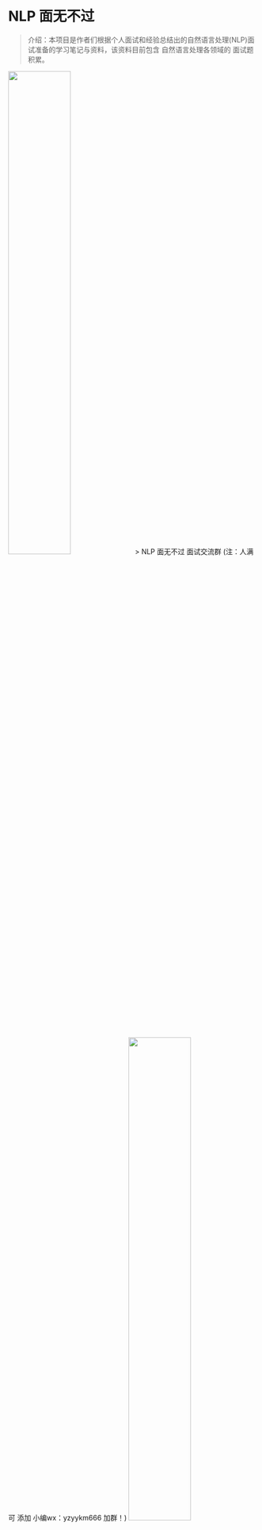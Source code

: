 # NLP 面无不过

> 介绍：本项目是作者们根据个人面试和经验总结出的自然语言处理(NLP)面试准备的学习笔记与资料，该资料目前包含 自然语言处理各领域的 面试题积累。
> 
<img src="img/微信截图_20230918094559.png" width="50%" >
>  NLP 面无不过 面试交流群 (注：人满 可 添加 小编wx：yzyykm666 加群！)

<img src="img/微信截图_20210301212242.png" width="50%" >

## 四、NLP 学习算法 常见面试篇

#### 4.1 信息抽取 常见面试篇

##### 4.1.1 命名实体识别 常见面试篇

- [隐马尔科夫算法 HMM 常见面试篇](https://articles.zsxq.com/id_1q8xawb5rjwk.html)
  - 一、基础信息 介绍篇
    - 1.1 什么是概率图模型？
    - 1.2 什么是 随机场？
  - 二、马尔可夫过程 介绍篇
    - 2.1 什么是 马尔可夫过程？
    - 2.2 马尔可夫过程 的核心思想 是什么？
  - 三、隐马尔科夫算法 篇
    - 3.1 隐马尔科夫算法 介绍篇
      - 3.1.1 隐马尔科夫算法 是什么？
      - 3.1.2 隐马尔科夫算法 中 两个序列 是什么？
      - 3.1.3 隐马尔科夫算法 中 三个矩阵 是什么？
      - 3.1.4 隐马尔科夫算法 中 两个假设 是什么？
      - 3.1.5 隐马尔科夫算法 中 工作流程 是什么？
    - 3.2 隐马尔科夫算法 模型计算过程篇
      - 3.2.1 隐马尔科夫算法 学习训练过程 是什么样的？
      - 3.2.2 隐马尔科夫算法 序列标注（解码）过程 是什么样的？
      - 3.2.3 隐马尔科夫算法 序列概率过程 是什么样的？
    - 3.3 隐马尔科夫算法 问题篇

> [点击查看答案](https://articles.zsxq.com/id_1q8xawb5rjwk.html)

- [最大熵马尔科夫模型 MEMM 常见面试篇](https://articles.zsxq.com/id_gcfcvw10h89u.html)
  - 四、最大熵马尔科夫模型（MEMM）篇
    - 4.1 最大熵马尔科夫模型（MEMM）动机篇
      - 4.1.1 HMM 存在 什么问题？
    - 4.2 最大熵马尔科夫模型（MEMM）介绍篇
      - 4.2.1 最大熵马尔科夫模型（MEMM） 是什么样？
      - 4.2.2 最大熵马尔科夫模型（MEMM） 如何解决 HMM 问题？
    - 4.3 最大熵马尔科夫模型（MEMM）问题篇

> [点击查看答案](https://articles.zsxq.com/id_gcfcvw10h89u.html)

- [条件随机场（CRF） 常见面试篇](https://articles.zsxq.com/id_3votd06mbvxv.html)
  - 五、条件随机场（CRF）篇
    - 5.1 CRF 动机篇
      - 5.1.1 HMM 和 MEMM 存在什么问题？
    - 5.2 CRF 介绍篇
      - 5.2.1 什么是 CRF?
      - 5.2.2 CRF 的 主要思想是什么？
      - 5.2.3  CRF 的定义是什么?
      - 5.2.4 CRF 的 流程是什么？
    - 5.3 CRF 优缺点篇
      - 5.3.1 CRF 的 优点在哪里？
      - 5.3.2 CRF 的 缺点在哪里？
    - 5.4 CRF 复现？
  - 六、对比篇
    - 6.1 CRF模型 和 HMM和MEMM模型 区别？

> [点击查看答案](https://articles.zsxq.com/id_3votd06mbvxv.html)

- [DNN-CRF 常见面试篇](https://articles.zsxq.com/id_8u0rtbsjt64l.html)
  - 一、基本信息
    - 1.1 命名实体识别 评价指标 是什么？
  - 二、传统的命名实体识别方法
    - 2.1 基于规则的命名实体识别方法是什么？
    - 2.2 基于无监督学习的命名实体识别方法是什么？
    - 2.3 基于特征的监督学习的命名实体识别方法是什么？
  - 三、基于深度学习的命名实体识别方法
    - 3.1 基于深度学习的命名实体识别方法 相比于 基于机器学习的命名实体识别方法的优点？
    - 3.2 基于深度学习的命名实体识别方法  的 结构是怎么样？
    - 3.3 分布式输入层 是什么，有哪些方法？
    - 3.4 文本编码器篇
      - 3.4.1 BiLSTM-CRF 篇
        - 3.4.1.1 什么是 BiLSTM-CRF？
        - 3.4.1.2 为什么要用 BiLSTM？
      - 3.4.2 IDCNN-CRF 篇
        - 3.4.2.1 什么是 Dilated CNN？
        - 3.4.2.2 为什么会有 Dilated CNN？
        - 3.4.2.3 Dilated CNN 的优点？
        - 3.4.2.4 IDCNN-CRF 介绍
    - 3.5 标签解码器篇
      - 3.5.1 标签解码器是什么？
      - 3.5.2 MLP+softmax层 介绍？
      - 3.5.3 条件随机场CRF层 介绍？
      - 3.5.4 循环神经网络RNN层 介绍？
      - 3.5.3 指针网路层 介绍？
  - 四、对比 篇
    - 4.1 CNN-CRF vs BiLSTM-CRF vs IDCNN-CRF?
    - 4.2 为什么 DNN 后面要加 CRF?
    - 4.3 CRF in TensorFlow V.S. CRF in discrete toolkit？

> [点击查看答案](https://articles.zsxq.com/id_8u0rtbsjt64l.html)

- [中文领域 NER 常见面试篇](https://articles.zsxq.com/id_sgbknf1i6zer.html)
  - 一、动机篇
    - 1.1 中文命名实体识别 与 英文命名实体识别的区别？
  - 二、词汇增强篇
    - 2.1 什么是 词汇增强？
    - 2.2 为什么说 「词汇增强」 方法对于中文 NER 任务有效呢？
    - 2.3 词汇增强 方法有哪些？
    - 2.4 Dynamic Architecture
      - 2.4.1 什么是 Dynamic Architecture？
      - 2.4.2 常用方法有哪些？
      - 2.4.3 什么是 Lattice LSTM ，存在什么问题？
      - 2.4.4 什么是 FLAT ，存在什么问题？
    - 2.5 Adaptive Embedding 范式
      - 2.5.1 什么是 Adaptive Embedding 范式？
      - 2.5.2 常用方法有哪些？
      - 2.5.3 什么是 WC-LSTM ，存在什么问题？
  - 三、词汇/实体类型信息增强篇
    - 3.1 什么是 词汇/实体类型信息增强？
    - 3.2 为什么说 「词汇/实体类型信息增强」 方法对于中文 NER 任务有效呢？
    - 3.3 词汇/实体类型信息增强 方法有哪些？
    - 3.4 什么是 LEX-BERT ？

> [点击查看答案](https://articles.zsxq.com/id_sgbknf1i6zer.html)

- [命名实体识别 trick 常见面试篇](https://articles.zsxq.com/id_ik69rzw4ql5j.html)
  - trick 1：领域词典匹配
  - trick 2：规则抽取
  - trick 3：词向量选取：词向量 or 字向量？
  - trick 4：特征提取器 如何选择？
  - trick 5：专有名称 怎么 处理？
  - trick 6：标注数据 不足怎么处理？
  - trick 7：嵌套命名实体识别怎么处理 
    - 7.1 什么是实体嵌套？
    - 7.2 与 传统命名实体识别任务的区别
    - 7.3 解决方法：
      - 7.3.1 方法一：序列标注
      - 7.3.2 方法二：指针标注
      - 7.3.3 方法三：多头标注
      - 7.3.4 方法四：片段排列
  - trick 8：为什么说 「词汇增强」 方法对于中文 NER 任务有效？
  - trick 9：NER实体span过长怎么办？
  - trick 10: NER 标注数据噪声问题？
  - trick 11： 给定两个命名实体识别任务，一个任务数据量足够，另外一个数据量很少，可以怎么做？
  - trick 12： NER 标注数据不均衡问题？

> [点击查看答案](https://articles.zsxq.com/id_ik69rzw4ql5j.html)

##### 4.1.2 关系抽取 常见面试篇

- [关系抽取 常见面试篇](https://articles.zsxq.com/id_0uqcsdxwhg8c.html)
  - 一、动机篇
    - 1.1 什么是关系抽取？
    - 1.2 关系抽取技术有哪些类型？
    - 1.3 常见的关系抽取流程是怎么做的？
  - 二、经典关系抽取篇
    - 2.1 模板匹配方法是指什么？有什么优缺点？
    - 2.2 远监督关系抽取是指什么？它有什么优缺点？
    - 2.3 什么是关系重叠？复杂关系问题？
    - 2.4 联合抽取是什么？难点在哪里？
    - 2.5 联合抽取总体上有哪些方法？各有哪些缺点？
    - 2.6 介绍基于共享参数的联合抽取方法？
    - 2.7 介绍基于联合解码的联合抽取方法？
    - 2.8 实体关系抽取的前沿技术和挑战有哪些？如何解决低资源和复杂样本下的实体关系抽取？
  - 三、文档级关系抽取篇
    - 3.1 文档级关系抽取与经典关系抽取有何区别？
    - 3.2 文档级别关系抽取中面临什么样的问题？
    - 3.3 文档级关系抽取的方法有哪些？
      - 3.3.1 基于BERT-like的文档关系抽取是怎么做的？
      - 3.3.2 基于graph的文档关系抽取是怎么做的？
    - 3.4 文档级关系抽取常见数据集有哪些以及其评估方法？

> [点击查看答案](https://articles.zsxq.com/id_0uqcsdxwhg8c.html)

##### 4.1.3 事件抽取 常见面试篇

- [事件抽取 常见面试篇](NLPinterview/EventExtraction/)
  - 一、原理篇
    - 1.1 什么是事件？
    - 1.2 什么是事件抽取？
    - 1.3 ACE测评中事件抽取涉及的几个基本术语及任务是什么？
    - 1.4 事件抽取怎么发展的？
    - 1.5 事件抽取存在什么问题？
  - 二、基本任务篇
    - 2.1 触发词检测
      - 2.1.1 什么是触发词检测？
      - 2.1.2 触发词检测有哪些方法？
    - 2.2 类型识别
      - 2.2.1 什么是类型识别？
      - 2.2.2 类型识别有哪些方法？
    - 2.3 角色识别
      - 2.3.1 什么是角色识别？
      - 2.3.2 角色识别有哪些方法？
    - 2.4 论元检测
      - 2.4.1 什么是论元检测？
      - 2.4.2 论元检测有哪些方法？
  - 三、常见方法篇
    - 3.1 模式匹配方法怎么用在事件抽取中?
    - 3.2 统计机器学习方法怎么用在事件抽取中?
    - 3.3 深度学习方法怎么用在事件抽取中?
  - 四、数据集及评价指标篇
    - 4.1 事件抽取中常见的英文数据集有哪些？
    - 4.2 事件抽取中常见的中文数据集有哪些？
    - 4.3 事件抽取的评价指标是什么？怎么计算的？
  - 五、对比篇
    - 5.1 事件抽取和命名实体识别（即实体抽取）有什么异同？
    - 5.2 事件抽取和关系抽取有什么异同？
    - 5.3 什么是事理图谱？有哪些事件关系类型？事理图谱怎么构建？主要技术领域及当前发展热点是什么？
  - 六、应用篇
  - 七、拓展篇
    - 7.1 事件抽取论文综述
    - 7.2 事件抽取常见问题

#### 4.2 NLP 预训练算法 常见面试篇

- [【关于TF-idf】那些你不知道的事](https://articles.zsxq.com/id_8b6f6rux9dr0.html)
  - 一、one-hot 篇
    - 1.1 为什么有 one-hot ？
    - 1.2 one-hot 是什么?
    - 1.3 one-hot 有什么特点?
    - 1.4 one-hot 存在哪些问题?
  - 二、TF-IDF 篇
    - 2.1 什么是 TF-IDF？
    - 2.2  TF-IDF 如何评估词的重要程度？
    - 2.3  TF-IDF 的思想是什么？
    - 2.4  TF-IDF 的计算公式是什么？
    - 2.5  TF-IDF 怎么描述？
    - 2.6  TF-IDF 的优点是什么？
    - 2.7  TF-IDF 的缺点是什么？
    - 2.8  TF-IDF 的应用？

> [点击查看答案](https://articles.zsxq.com/id_8b6f6rux9dr0.html)

- [【关于word2vec】那些你不知道的事](https://articles.zsxq.com/id_2vpr5crbfbrp.html)
  - 一、Wordvec 介绍篇
    - 1.1 Wordvec 指什么?
    - 1.2 Wordvec 中 CBOW 指什么?
    - 1.3 Wordvec 中 Skip-gram 指什么?
    - 1.4 CBOW vs Skip-gram 哪一个好？
  - 二、Wordvec 优化篇
    - 2.1  Word2vec 中 霍夫曼树 是什么？
    - 2.2  Word2vec 中 为什么要使用 霍夫曼树？
    - 2.3  Word2vec 中使用 霍夫曼树 的好处？
    - 2.4 为什么 Word2vec 中会用到 负采样？
    - 2.5 Word2vec 中会用到 负采样 是什么样？
    - 2.6  Word2vec 中 负采样 的采样方式？
  - 三、Wordvec 对比篇
    - 3.1 word2vec和NNLM对比有什么区别？（word2vec vs NNLM）
    - 3.2 word2vec和tf-idf 在相似度计算时的区别？
  - 四、word2vec 实战篇
    - 4.1 word2vec训练trick，window设置多大？
    - 4.1 word2vec训练trick，词向量纬度，大与小有什么影响，还有其他参数？

> [点击查看答案](https://articles.zsxq.com/id_2vpr5crbfbrp.html)

- [【关于FastText】那些你不知道的事](https://articles.zsxq.com/id_tw45wd5ae23q.html)
  - 一、fastText  动机篇
    - 1.1 word-level Model 是什么？
    - 1.2 word-level Model 存在什么问题？
    - 1.3 Character-Level Model 是什么？
    - 1.4 Character-Level Model 优点？
    - 1.5 Character-Level Model 存在问题？
    - 1.6 Character-Level Model 问题的解决方法？
  - 二、 词内的n-gram信息(subword n-gram information) 介绍篇
    - 2.1 引言
    - 2.2 fastText 是什么?
    - 2.3 fastText 的结构是什么样?
    - 2.4 为什么 fastText 要使用词内的n-gram信息(subword n-gram information)?
    - 2.5 fastText 词内的n-gram信息(subword n-gram information) 介绍?
    - 2.6 fastText 词内的n-gram信息 的 训练过程?
    - 2.7 fastText 词内的n-gram信息 存在问题?
  - 三、 层次化Softmax回归(Hierarchical Softmax) 介绍篇
    - 3.1 为什么要用 层次化Softmax回归(Hierarchical Softmax) ？
    - 3.2 层次化Softmax回归(Hierarchical Softmax) 的思想是什么？
    - 3.3 层次化Softmax回归(Hierarchical Softmax) 的步骤？
  - 四、fastText 存在问题？

> [点击查看答案](https://articles.zsxq.com/id_tw45wd5ae23q.html)

- [【关于Elmo】那些你不知道的事](https://articles.zsxq.com/id_we1wwkpdrpfn.html)
  - 一、Elmo 动机篇
    - 1.1 为什么会有 Elmo？
  - 二、Elmo 介绍篇
    - 2.1 Elmo 的 特点？
    - 2.2 Elmo 的 思想是什么？
  - 三、Elmo 问题篇
    - 3.1 Elmo 存在的问题是什么？

> [点击查看答案](https://articles.zsxq.com/id_we1wwkpdrpfn.html)

#### 4.3 Bert 常见面试篇

- [Bert 常见面试篇](https://articles.zsxq.com/id_0ceqw3u9o2i5.html) 
  - 一、动机篇
    - 1.1 【演变史】one-hot 存在问题?
    - 1.2【演变史】wordvec 存在问题?
    - 1.3【演变史】fastText 存在问题?
    - 1.4【演变史】elmo 存在问题?
  - 二、Bert 篇
    - 2.1 Bert 介绍篇
      - 2.1.1【BERT】Bert 是什么?
      - 2.1.2【BERT】Bert 三个关键点？
    - 2.2 Bert 输入输出表征篇
      - 2.2.1 【BERT】Bert 输入输出表征长啥样？
    - 2.3 【BERT】Bert 预训练篇
      - 2.3.1 【BERT】Bert 预训练任务介绍
      - 2.3.2 【BERT】Bert 预训练任务 之 Masked LM 篇
        - 2.3.2.1 【BERT】 Bert 为什么需要预训练任务 Masked LM ？
        - 2.3.2.2 【BERT】 Bert 预训练任务 Masked LM 怎么做？
        - 2.3.2.3 【BERT】 Bert 预训练任务 Masked LM 存在问题？
        - 2.3.2.4 【BERT】 预训练和微调之间的不匹配的解决方法？
      - 2.3.3 【BERT】Bert 预训练任务 之 Next Sentence Prediction 篇
        - 2.3.3.1 【BERT】Bert 为什么需要预训练任务 Next Sentence Prediction ？
        - 2.3.3.2 【BERT】 Bert 预训练任务 Next Sentence Prediction 怎么做？
    - 2.4 【BERT】 fine-turning 篇？
      - 2.4.1 【BERT】为什么 Bert 需要 fine-turning？
      - 2.4.2 【BERT】 Bert 如何 fine-turning？
    - 2.5 【BERT】 Bert 损失函数篇？
      - 2.5.1 【BERT】BERT的两个预训练任务对应的损失函数是什么(用公式形式展示)？
  - 三、 对比篇？
    - 3.1 【对比】多义词问题是什么？
    - 3.2 【对比】word2vec 为什么解决不了多义词问题？
    - 3.3 【对比】GPT和BERT有什么不同？
    - 3.4 【对比】为什么 elmo、GPT、Bert能够解决多义词问题？（以 elmo 为例）

> [点击查看答案](https://articles.zsxq.com/id_0ceqw3u9o2i5.html)

- [【关于 Bert 源码解析I 之 主体篇】那些你不知道的事](https://articles.zsxq.com/id_918gk4sl2l8b.html)
- [【关于 Bert 源码解析II 之 预训练篇】那些你不知道的事](https://articles.zsxq.com/id_m1pcu7g25bd6.html)
- [【关于 Bert 源码解析III 之 微调篇】那些你不知道的事](https://articles.zsxq.com/id_uxcwvhqvvbes.html)
- [【关于 Bert 源码解析IV 之 句向量生成篇】那些你不知道的事](https://articles.zsxq.com/id_1ccw29hl80o8.html)
- [【关于 Bert 源码解析V 之 文本相似度篇】那些你不知道的事](https://articles.zsxq.com/id_vauhnwe9m7aj.html)

##### 4.3.1 Bert 模型压缩 常见面试篇

- [Bert 模型压缩 常见面试篇](https://articles.zsxq.com/id_bknkkgtxj45f.html)
  - 一、Bert 模型压缩 动机篇
  - 二、Bert 模型压缩对比表
  - 三、 Bert 模型压缩方法介绍
    - 3.1 Bert 模型压缩方法 之 低秩因式分解&跨层参数共享
      - 3.1.1 什么是低秩因式分解？
      - 3.1.2 什么是跨层参数共享？
      - 3.1.3 ALBERT 所所用的方法？
    - 3.2 Bert 模型压缩方法 之 蒸馏
      - 3.2.1 什么是蒸馏？
      - 3.2.2 使用 模型蒸馏 的论文 有哪些，稍微介绍一下？
    - 3.3 Bert 模型压缩方法 之 量化
      - 3.3.1 什么是量化？
      - 3.3.2  Q-BERT: Hessian Based Ultra Low Precision Quantization of BERT 【量化】
    - 3.4 Bert 模型压缩方法 之 剪枝
      - 3.4.1 什么是剪枝？
  - 四、模型压缩存在问题？

> [点击查看答案](https://articles.zsxq.com/id_bknkkgtxj45f.html)

##### 4.3.2 Bert 模型系列 常见面试篇

- 认识 XLNet 么？能不能讲一下？ 和 Bert 的 区别在哪里？
- 认识 RoBERTa 么？能不能讲一下？ 和 Bert 的 区别在哪里？
- 认识 SpanBERT 么？能不能讲一下？ 和 Bert 的 区别在哪里？
- 认识 MASS 么？能不能讲一下？ 和 Bert 的 区别在哪里？

> [点击查看答案](https://articles.zsxq.com/id_bsqbmanv6upr.html)

#### 4.4 文本分类 常见面试篇

- [文本分类 常见面试篇](https://articles.zsxq.com/id_24linkt6tidj.html)
  - 一、 抽象命题
    - 1.1 分类任务有哪些类别？它们都有什么特征？
    - 1.2 文本分类任务相较于其他领域的分类任务有何不同之处？
    - 1.3 文本分类任务和文本领域的其他任务相比有何不同之处？
    - 1.4 文本分类的过程？
  - 二、数据预处理
    - 2.1 文本分类任务的数据预处理方法有哪些？
    - 2.2 你使用过哪些分词方法和工具？
    - 2.3 中文文本分词的方法？
    - 2.4 基于字符串匹配的分词方法的原理 是什么？
    - 2.5 统计语言模型如何应用于分词？N-gram最大概率分词？
    - 2.6 基于序列标注的分词方法 是什么？
    - 2.7 基于(Bi-)LSTM的词性标注 是什么？
    - 2.8 词干提取和词形还原有什么区别？
  - 三、特征提取
    - 3.1 （一个具体的）文本分类任务可以使用哪些特征？
    - 3.2 （对于西文文本）使用单词和使用字母作为特征相比，差异如何？
    - 3.3 能不能简单介绍下词袋模型？
    - 3.4 n-gram 篇
      - 3.4.1 什么是n元语法？为什么要用n-gram？
      - 3.4.2 n-gram算法的局限性是什么？
    - 3.5 主题建模篇
      - 3.5.1 介绍一下主题建模任务？
      - 3.5.2 主题建模的常用方法
      - 3.5.3 TF-IDF算法是做什么的？简单介绍下TF-IDF算法
      - 3.5.4 tf-idf高意味着什么？
      - 3.5.5 tf-idf的不足之处
    - 3.6 文本相似度篇
      - 3.6.1 如何计算两段文本之间的距离？
      - 3.6.2 什么是jaccard距离？
      - 3.6.3 Dice系数和Jaccard系数的区别？
      - 3.6.4 同样是编辑距离，莱文斯坦距离和汉明距离的区别在哪里？
      - 3.6.5 写一下计算编辑距离（莱温斯坦距离）的编程题吧？
  - 四、模型篇
    - 4.1 fastText 篇
      - 4.1.1 fastText的分类过程？
      - 4.1.2 fastText的优点？
    - 4.2 TextCNN 篇
      - 4.2.1 TextCNN进行文本分类的过程?
      - 4.2.2 TextCNN可以调整哪些参数？
      - 4.2.3 使用CNN作为文本分类器时，不同通道channels对应着文本的什么信息？
      - 4.2.4 TextCNN中卷积核的长与宽代表了什么？
      - 4.2.5 在TextCNN中的pooling操作与一般CNN的pooling操作有何不同？
      - 4.2.6 TextCNN的局限性？
    - 4.3 DPCNN 篇
      - 4.3.1 如何解决长文本分类任务？
      - 4.3.2 简单介绍DPCNN模型相较于TextCNN的改进？
    - 4.4 TextRCNN 篇
      - 4.4.1 简要介绍TextRCNN相较于TextCNN的改进？
    - 4.5 RNN+Attention 篇
      - 4.5.1 RNN+Attention进行文本分类任务的思路，以及为什么要加Attention / 注意力机制如何应用于文本分类领域？
    - 4.6 GNN 图神经网络篇
      - 4.6.1 GNN 图神经网络如何应用于文本分类领域？
    - 4.7 Transformer 篇
      - 4.7.1 基于Transformer的预训练模型如何应用于文本分类领域？
    - 4.8 预训练模型 篇
      - 4.8.1 你了解哪些预训练模型？它们的特点是什么？
  - 五、损失函数
    - 5.1 激活函数sigmoid篇
      - 5.1.1 二分类问题使用的激活函数sigmoid简介？
      - 5.1.2 Sigmod的缺点是什么？
    - 5.2 激活函数softmax篇
      - 5.2.1 softmax函数是什么？
      - 5.2.2 softmax函数怎么求导？
    - 5.3 分类问题使用的损失函数还有有哪些？
  - 六、模型评估和算法比较
    - 6.1 文本分类任务使用的评估算法和指标有哪些？
    - 6.2 简单介绍混淆矩阵和kappa？

> [点击查看答案](https://articles.zsxq.com/id_24linkt6tidj.html)

- [文本分类 trick  常见面试篇](https://articles.zsxq.com/id_jcs3manhpbd9.html)
  - 一、文本分类数据预处理 如何做？
  - 二、文本分类 预训练模型 如何选择？
  - 三、文本分类 参数 如何优化？
  - 四、文本分类 有哪些棘手任务？
  - 五、文本分类 标签体系构建？
  - 六、文本分类 策略构建？

> [点击查看答案](https://articles.zsxq.com/id_jcs3manhpbd9.html)

- [用检索的方式做文本分类  常见面试篇](https://articles.zsxq.com/id_tln637w4a3sg.html)
  - 为什么需要用检索的方式做文本分类？
  - 基于检索的方法做文本分类思路？
  - 检索的方法的召回库如何构建？
  - 检索的方法 的 训练阶段 如何做？
  - 检索的方法 的 预测阶段 如何做？
  - 用检索的方式做文本分类 方法 适用场景有哪些？

> [点击查看答案](https://articles.zsxq.com/id_tln637w4a3sg.html)

#### 4.5 文本匹配 常见面试篇

- [文本匹配模型 ESIM  常见面试篇](https://articles.zsxq.com/id_dfaagvc24cwa.html)
  - 为什么需要 ESIM？
  - 介绍一下 ESIM 模型？

> [点击查看答案](https://articles.zsxq.com/id_dfaagvc24cwa.html)

- [语义相似度匹配任务中的 BERT 常见面试篇](https://articles.zsxq.com/id_slnosr1n8a0z.html)
  - 一、Sentence Pair Classification Task：使用 CLS
  - 二、cosine similairity
  - 三、长短文本的区别
  - 四、sentence/word embedding
  - 五、siamese network 方式

> [点击查看答案](https://articles.zsxq.com/id_slnosr1n8a0z.html)

#### 4.6 问答系统 常见面试篇

##### 4.6.1 [FAQ 检索式问答系统 常见面试篇](https://articles.zsxq.com/id_vtkf1m0gq2or.html)

- 一、动机
  - 1.1 问答系统的动机？
  - 1.2 问答系统 是什么？
- 二、FAQ 检索式问答系统介绍篇
  - 2.1 FAQ 检索式问答系统 是 什么？
  - 2.2 query 匹配标准 QA 的核心是什么?
- 三、FAQ 检索式问答系统 方案篇
  - 3.1 常用 方案有哪些？
  - 3.2 为什么 QQ 匹配比较常用？
    - 3.2.1 QQ 匹配的优点有哪些？
    - 3.2.2 QQ 匹配的语义空间是什么？
    - 3.2.3 QQ 匹配的语料的稳定性是什么？
    - 3.2.4 QQ 匹配的业务回答与算法模型的解耦是什么？
    - 3.2.5 QQ 匹配的新问题发现与去重是什么？
    - 3.2.6 QQ 匹配的上线运行速度是什么？
  - 3.3  QQ 匹配一般处理流程是怎么样？ 【假设 标准问题库 已处理好】
- 四、FAQ 标准问题库构建篇
  - 4.1 如何发现 FAQ 中标准问题？
  - 4.2 FAQ 如何做拆分？
  - 4.3 FAQ 如何做合并？
  - 4.4 FAQ 标准库如何实时更新？
- 五、FAQ 标准问题库答案优化篇
  - 5.1 FAQ 标准问题库答案如何优化？

> [点击查看答案](https://articles.zsxq.com/id_vtkf1m0gq2or.html)

##### 4.6.2 问答系统工具篇 常见面试篇

- [Faiss 常见面试篇](NLPinterview/QA/Faiss/)
  - 一、动机篇
    - 1.1 传统的相似度算法所存在的问题？
  - 二、介绍篇
    - 2.1 什么是 Faiss ？
    - 2.2 Faiss 如何使用？
    - 2.3 Faiss原理与核心算法
  - 三、Faiss 实战篇
    - 3.1 Faiss 如何安装？
    - 3.2 Faiss 的索引Index有哪些？
    - 3.3 Faiss 的索引Index都怎么用？
      - 3.3.1 数据预备
      - 3.3.2 暴力美学 IndexFlatL2
      - 3.3.3 闪电侠 IndexIVFFlat
      - 3.3.4 内存管家 IndexIVFPQ
    - 3.4 Faiss 然后使用 GPU？
  - 四、 Faiss 对比篇
    - 4.1 sklearn cosine_similarity  和 Faiss  哪家强

#### 4.7 对话系统 常见面试篇

- [对话系统 常见面试篇](https://articles.zsxq.com/id_kz2t0faje3jw.html)
  - 一、对话系统 介绍篇
    - 1.1 对话系统有哪几种？
    - 1.2 这几种对话系统的区别？
  - 二、多轮对话系统 介绍篇
    - 2.1 为什么要用 多轮对话系统？
    - 2.2 常见的多轮对话系统解决方案是什么？
  - 三、任务型对话系统 介绍篇
    - 3.1 什么是任务型对话系统？
    - 3.2 任务型对话系统的流程是怎么样？
    - 3.3 任务型对话系统 语言理解（SLU）篇
      - 3.3.1 什么是 语言理解（SLU）？
      - 3.3.2 语言理解（SLU）的输入输出是什么？
      - 3.3.3 语言理解（SLU）所使用的技术是什么？
    - 3.4 任务型对话系统 DST（对话状态跟踪）篇
      - 3.4.1 什么是 DST（对话状态跟踪）？
      - 3.4.2 DST（对话状态跟踪）的输入输出是什么？
      - 3.4.3 DST（对话状态跟踪）存在问题和解决方法？
      - 3.4.4 DST（对话状态跟踪）实现方式是什么？
    - 3.5 任务型对话系统 DPO（对话策略学习）篇
      - 3.5.1 DPO（对话策略学习）是什么？
      - 3.5.2 DPO（对话策略学习）的输入输出是什么？
      - 3.5.3 DPO（对话策略学习）的实现方法是什么？
    - 3.6 任务型对话系统 NLG（自然语言生成）篇
      - 3.6.1 NLG（自然语言生成）是什么？
      - 3.6.2 NLG（自然语言生成）的输入输出是什么？
      - 3.6.3 NLG（自然语言生成）的实现方式？

> [点击查看答案](https://articles.zsxq.com/id_kz2t0faje3jw.html)

#### 4.8 知识图谱 常见面试篇

##### 4.8.1 [知识图谱 常见面试篇](https://articles.zsxq.com/id_360j8cpd0shj.html)

- 一、知识图谱简介
  - 1.1 引言
  - 1.2 什么是知识图谱呢？
    - 1.2.1 什么是图（Graph）呢？
    - 1.2.2 什么是 Schema 呢？
  - 1.3 知识图谱的类别有哪些？
  - 1.4 知识图谱的价值在哪呢？
- 二、怎么构建知识图谱呢？
  - 2.1 知识图谱的数据来源于哪里？
  - 2.2 信息抽取的难点在哪里？
  - 2.3 构建知识图谱所涉及的技术？
  - 2.4、知识图谱的具体构建技术是什么？
    - 2.4.1 实体命名识别（Named Entity Recognition）
    - 2.4.2 关系抽取（Relation Extraction）
    - 2.4.3 实体统一（Entity Resolution）
    - 2.4.4 指代消解（Disambiguation）
- 三、知识图谱怎么存储？
- 四、知识图谱可以做什么？

> [点击查看答案](https://articles.zsxq.com/id_360j8cpd0shj.html)

##### 4.8.2 [KBQA 常见面试篇](https://articles.zsxq.com/id_u6seb5h3pnof.html)

- 一、基于词典和规则的方法
  - 基于词典和规则的方法 实现 KBQA?
  - 基于词典和规则的方法 实现 KBQA 流程?
- 二、基于信息抽取的方法
  - 基于信息抽取的方法 实现 KBQA 流程?

> [点击查看答案](https://articles.zsxq.com/id_u6seb5h3pnof.html)

##### 4.8.3 [Neo4j 常见面试篇](https://articles.zsxq.com/id_w6uxxvpj9fl0.html)

- 一、Neo4J 介绍与安装
  - 1.1 引言
  - 1.2 Neo4J 怎么下载？
  - 1.3 Neo4J 怎么安装？
  - 1.4 Neo4J Web 界面 介绍
  - 1.5 Cypher查询语言是什么？
- 二、Neo4J 增删查改篇
  - 2.1 引言
  - 2.2 Neo4j 怎么创建节点？
  - 2.3 Neo4j 怎么创建关系？
  - 2.4 Neo4j 怎么创建 出生地关系？
  - 2.5 Neo4j 怎么查询？
  - 2.6 Neo4j 怎么删除和修改？
- 三、如何利用 Python 操作 Neo4j 图数据库？
  - 3.1 neo4j模块：执行CQL ( cypher ) 语句是什么？
  - 3.2 py2neo模块是什么？
- 四、数据导入 Neo4j 图数据库篇

> [点击查看答案](https://articles.zsxq.com/id_w6uxxvpj9fl0.html)

#### 4.9 [文本摘要 常见面试篇](https://articles.zsxq.com/id_8ndah4nf876w.html)

- 一、动机篇
  - 1.1 什么是文本摘要？
  - 1.2 文本摘要技术有哪些类型？
- 二、抽取式摘要篇
  - 2.1 抽取式摘要是怎么做的？
    - 2.1.1 句子重要性评估算法有哪些？
    - 2.1.2 基于约束的摘要生成方法有哪些？
    - 2.1.3 TextTeaser算法是怎么抽取摘要的？
    - 2.1.4 TextRank算法是怎么抽取摘要的？
  - 2.2 抽取式摘要的可读性问题是什么？
- 三、压缩式摘要篇
  - 3.1 压缩式摘要是怎么做的？
- 四、生成式摘要篇
  - 4.1 生成式摘要是怎么做的？
  - 4.2 生成式摘要存在哪些问题？
  - 4.3 Pointer-generator network解决了什么问题？
- 五、摘要质量评估方法
  - 5.1 摘要质量的评估方法有哪些类型？
  - 5.2 什么是ROUGE？
  - 5.3 几种ROUGE指标之间的区别是什么？
  - 5.4 BLEU和ROUGE有什么不同？

> [点击查看答案](https://articles.zsxq.com/id_8ndah4nf876w.html)

#### 4.10  [文本纠错篇 常见面试篇](https://articles.zsxq.com/id_2retvz8l0es7.html)

- 一、介绍篇
  - 1.1 什么是文本纠错？
  - 1.2 常见的文本错误类型？
  - 1.3 文本纠错 常用方法？
- 二、pipeline 方法 介绍篇
  - pipeline 中的 错误检测 如何实现？
  - pipeline 中的 候选召回 如何实现？
  - pipeline 中的 纠错排序 如何实现？
  - pipeline 中的 ASR 回显优化 如何实现？

> [点击查看答案](https://articles.zsxq.com/id_2retvz8l0es7.html)

#### 4.11 [文本摘要 常见面试篇](https://articles.zsxq.com/id_8ndah4nf876w.html)

- 一、动机篇
  - 1.1 什么是文本摘要？
  - 1.2 文本摘要技术有哪些类型？
- 二、抽取式摘要篇
  - 2.1 抽取式摘要是怎么做的？
    - 2.1.1 句子重要性评估算法有哪些？
    - 2.1.2 基于约束的摘要生成方法有哪些？
    - 2.1.3 TextTeaser算法是怎么抽取摘要的？
    - 2.1.4 TextRank算法是怎么抽取摘要的？
  - 2.2 抽取式摘要的可读性问题是什么？
- 三、压缩式摘要篇
  - 3.1 压缩式摘要是怎么做的？
- 四、生成式摘要篇
  - 4.1 生成式摘要是怎么做的？
  - 4.2 生成式摘要存在哪些问题？
  - 4.3 Pointer-generator network解决了什么问题？
- 五、摘要质量评估方法
  - 5.1 摘要质量的评估方法有哪些类型？
  - 5.2 什么是ROUGE？
  - 5.3 几种ROUGE指标之间的区别是什么？
  - 5.4 BLEU和ROUGE有什么不同？

> [点击查看答案](https://articles.zsxq.com/id_8ndah4nf876w.html)

#### 4.12 文本生成 常见面试篇

- [生成模型的解码方法 常见面试篇](https://articles.zsxq.com/id_m3wckj5bhgu8.html)
  - 什么是生成模型？
  - 介绍一下 基于搜索的解码方法？
  - 介绍一下 基于采样的解码方法？

> [点击查看答案](https://articles.zsxq.com/id_m3wckj5bhgu8.html)

## 三、深度学习算法篇 常见面试篇
  
- [CNN 常见面试篇](https://articles.zsxq.com/id_b3xp06wevahd.html)
  - 一、动机篇
  - 二、CNN 卷积层篇
    - 2.1 卷积层的本质是什么？
    - 2.2 CNN 卷积层与全连接层的联系？
    - 2.3 channel的含义是什么？
  - 三、CNN 池化层篇
    - 3.1 池化层针对区域是什么？
    - 3.2 池化层的种类有哪些？
    - 3.3 池化层的作用是什么？
    - 3.4 池化层 反向传播 是什么样的？
    - 3.5 mean pooling 池化层 反向传播 是什么样的？
    - 3.6 max pooling 池化层 反向传播 是什么样的？
  - 四、CNN 整体篇
    - 4.1 CNN 的流程是什么？
    - 4.2 CNN 的特点是什么？
    - 4.3 卷积神经网络为什么会具有平移不变性？
    - 4.4 卷积神经网络中im2col是如何实现的？
    - 4.5 CNN 的局限性是什么？
  - 五、Iterated Dilated CNN 篇
    - 5.1 什么是 Dilated CNN 空洞卷积？
    - 5.2 什么是 Iterated Dilated CNN？
  - 六、反卷积 篇
    - 6.1 解释反卷积的原理和用途？

> [点击查看答案](https://articles.zsxq.com/id_b3xp06wevahd.html)

- [RNN 常见面试篇](https://articles.zsxq.com/id_2et1rj7sn8c4.html)
  - 一、RNN 篇
    - 1.2 为什么需要 RNN?
    - 1.2 RNN 结构是怎么样的？
    - 1.3 RNN 前向计算公式？
    - 1.4 RNN 存在什么问题？
  - 二、长短时记忆网络(Long Short Term Memory Network, LSTM) 篇
    - 2.1 为什么 需要 LSTM?
    - 2.2 LSTM 的结构是怎么样的?
    - 2.3 LSTM 如何缓解 RNN 梯度消失和梯度爆炸问题?
    - 2.3 LSTM 的流程是怎么样的?
    - 2.4 LSTM 中激活函数区别?
    - 2.5 LSTM的复杂度？
    - 2.6 LSTM 存在什么问题？
  - 三、GRU (Gated Recurrent Unit)
    - 3.1 为什么 需要 GRU?
    - 3.2 GRU 的结构是怎么样的?
    - 3.3 GRU 的前向计算?
    - 3.4 GRU 与其他 RNN系列模型的区别？
  - 四、RNN系列模型篇
    - 4.1 RNN系列模型 有什么特点？

> [点击查看答案](https://articles.zsxq.com/id_2et1rj7sn8c4.html)

- [Attention 常见面试篇](https://articles.zsxq.com/id_hs7zqva04b9g.html)
  - 一、seq2seq 篇
    - 1.1 seq2seq （Encoder-Decoder）是什么？
    - 1.2 seq2seq 中 的 Encoder 怎么样？
    - 1.3 seq2seq 中 的 Decoder 怎么样？
    - 1.4 在 数学角度上 的 seq2seq ，你知道么？
    - 1.5 seq2seq 存在 什么 问题？
  - 二、Attention 篇
    - 2.1 什么是 Attention?
    - 2.2 为什么引入 Attention机制？
    - 2.3 Attention 有什么作用？
    - 2.4 Attention 流程是怎么样？
      - 步骤一  执行encoder (与 seq2seq 一致)
      - 步骤二  计算对齐系数 a
      - 步骤三  计算上下文语义向量 C
      - 步骤四  更新decoder状态
      - 步骤五 计算输出预测词
    - 2.5 Attention 的应用领域有哪些？
  - 三、Attention 变体篇
    - 3.1 Soft Attention 是什么？
    - 3.2 Hard Attention 是什么？
    - 3.3 Global Attention 是什么？
    - 3.4 Local Attention 是什么？
    - 3.5 self-attention 是什么？

> [点击查看答案](https://articles.zsxq.com/id_hs7zqva04b9g.html)

- [生成对抗网络 GAN 常见面试篇](https://articles.zsxq.com/id_s5wm5safsqse.html)
  - 一、动机
  - 二、介绍篇
    - 2.1 GAN 的基本思想
    - 2.2 GAN 基本介绍
      - 2.2.1  GAN 的基本结构
      - 2.2.2 GAN 的基本思想
  - 三、训练篇
    - 3.1 生成器介绍
    - 3.2 判别器介绍
    - 3.3 训练过程
    - 3.4  训练所涉及相关理论基础
  - 四、总结

> [点击查看答案](https://articles.zsxq.com/id_s5wm5safsqse.html)

### 3.1  Transformer 常见面试篇

- [Transformer 常见面试篇](https://articles.zsxq.com/id_8nv1s9vsr2ow.html) 
  - 一、动机篇
    - 1.1 为什么要有 Transformer?
    - 1.2 Transformer 作用是什么？
  - 二、整体结构篇
    - 2.1 Transformer 整体结构是怎么样？
    - 2.2 Transformer-encoder 结构怎么样？
    - 2.3 Transformer-decoder 结构怎么样?
  - 三、模块篇
    - 3.1 self-attention 模块
      - 3.1.1 传统 attention 是什么?
      - 3.1.2 为什么 会有self-attention?
      - 3.1.3 self-attention 的核心思想是什么?
      - 3.1.4 self-attention 的目的是什么?
      - 3.1.5 self-attention 的怎么计算的?
      - 3.1.6 self-attention 为什么Q和K使用不同的权重矩阵生成，为何不能使用同一个值进行自身的点乘？
      - 3.1.7 为什么采用点积模型的 self-attention 而不采用加性模型？
      - 3.1.8 Transformer 中在计算 self-attention 时为什么要除以 $\sqrt{d}$？
      - 3.1.9 self-attention 如何解决长距离依赖问题？
      - 3.1.10 self-attention 如何并行化？
    - 3.2 multi-head attention 模块
      - 3.2.1 multi-head attention 的思路是什么样?
      - 3.2.2 multi-head attention 的步骤是什么样?
      - 3.2.3 Transformer为何使用多头注意力机制？（为什么不使用一个头）
      - 3.2.4 为什么在进行多头注意力的时候需要对每个head进行降维？
      - 3.2.5 multi-head attention 代码介绍
    - 3.3 位置编码（Position encoding）模块
      - 3.3.1 为什么要 加入 位置编码（Position encoding） ？
      - 3.3.2 位置编码（Position encoding）的思路是什么 ？
      - 3.3.3 位置编码（Position encoding）的作用是什么 ？
      - 3.3.4 位置编码（Position encoding）的步骤是什么 ？
      - 3.3.5 Position encoding为什么选择相加而不是拼接呢？
      - 3.3.6 Position encoding和 Position embedding的区别？
      - 3.3.7 为何17年提出Transformer时采用的是 Position Encoder  而不是Position Embedding？而Bert却采用的是 Position Embedding ？
      - 3.3.8 位置编码（Position encoding）的代码介绍
    - 3.4 残差模块模块
      - 3.4.1 为什么要 加入 残差模块？
    - 3.5 Layer normalization 模块
      - 3.5.1 为什么要 加入 Layer normalization 模块？
      - 3.5.2 Layer normalization 模块的是什么？
      - 3.5.3 Batch normalization 和 Layer normalization 的区别？
      - 3.5.4 Transformer 中为什么要舍弃 Batch normalization 改用 Layer normalization 呢?
      - 3.5.5  Layer normalization 模块代码介绍
    - 3.6 Mask 模块
      - 3.6.1 什么是 Mask？
      - 3.6.2 Transformer 中用到 几种 Mask？
      - 3.6.3 能不能介绍一下 Transformer 中用到几种 Mask？

> [点击查看答案](https://articles.zsxq.com/id_8nv1s9vsr2ow.html)

- [【关于 Transformer 问题及改进】那些你不知道的事](DeepLearningAlgorithm/transformer/transformer_error.md) 
  - 一、Transformer 问题篇
    - 1.1 既然 Transformer 怎么牛逼，是否还存在一些问题？
  - 二、每个问题的解决方法是什么？
    - 2.1 问题一：Transformer 不能很好的处理超长输入问题
      - 2.1.1 Transformer 固定了句子长度？
      - 2.1.2 Transformer 固定了句子长度 的目的是什么？
      - 2.1.3 Transformer 针对该问题的处理方法？
    - 2.2 问题二：Transformer 方向信息以及相对位置 的 缺失 问题
    - 2.3  问题三：缺少Recurrent Inductive Bias
    - 问题四：问题四：Transformer是非图灵完备的： 非图灵完备通俗的理解，就是无法解决所有的问题
    - 问题五：transformer缺少conditional computation；
    - 问题六：transformer 时间复杂度 和 空间复杂度 过大问题；

## 五、NLP 技巧面

### 5.1 少样本问题面

#### 5.1.1 [数据增强（EDA） 面试篇](https://articles.zsxq.com/id_e043c3q53sbc.html)

- 一、动机篇
  - 1.1 什么是 数据增强？
  - 1.2 为什么需要 数据增强？
- 二、常见的数据增强方法篇
  - 2.1 词汇替换篇
    - 2.1.1 什么是基于词典的替换方法？
    - 2.1.2 什么是基于词向量的替换方法？
    - 2.1.3 什么是基于 MLM 的替换方法？
    - 2.1.4 什么是基于 TF-IDF 的词替换？
  - 2.2 词汇插入篇
    - 2.2.1 什么是随机插入法？
  - 2.3 词汇交换篇
    - 2.3.1 什么是随机交换法？
  - 2.4 词汇删除篇
    - 2.4.1 什么是随机删除法？
  - 2.5 回译篇
    - 2.5.1 什么是回译法？
  - 2.6 交叉增强篇
    - 2.6.1 什么是 交叉增强篇
  - 2.7 语法树篇
    - 2.7.1 什么是语法树操作？
  - 2.8 对抗增强篇
    - 2.8.1 什么是对抗增强？
  
> [点击查看答案](https://articles.zsxq.com/id_e043c3q53sbc.html)

#### 5.1.2 [主动学习 面试篇](https://articles.zsxq.com/id_6sj7him8b4p1.html)
  - 一、动机篇
    - 1.1 主动学习是什么？
    - 1.2 为什么需要主动学习？
  - 二、主动学习篇
    - 2.1 主动学习的思路是什么？
    - 2.2 主动学习方法 的价值点在哪里？
  - 三、样本选取策略篇
    - 3.1 以未标记样本的获取方式的差别进行划分
    - 3.2 测试集内选取“信息”量最大的数据标记
      - 3.2.1 测试集内选取“信息”量最大的数据标记
      - 3.2.2 依赖不确定度的样本选取策略（Uncertainty Sampling, US）
      - 3.2.3 基于委员会查询的方法（Query-By-Committee，QBC）

> [点击查看答案](https://articles.zsxq.com/id_6sj7him8b4p1.html)

#### 5.1.3 [数据增强 之 对抗训练 面试篇](https://articles.zsxq.com/id_n5ugs6lig5td.html)

- 一、介绍篇
  - 1.1 什么是 对抗训练 ？
  - 1.2 为什么 对抗训练 能够 提高模型效果？
  - 1.3  对抗训练 有什么特点？
  - 1.4 对抗训练 的作用?
- 二、概念篇
  - 2.1 对抗训练的基本概念?
  - 2.2 如何计算扰动?
  - 2.3 如何优化?
- 三、实战篇
  - 3.1 NLP 中经典对抗训练 之  Fast Gradient Method（FGM）
  - 3.2 NLP 中经典对抗训练 之  Projected Gradient Descent（PGD）

> [点击查看答案](https://articles.zsxq.com/id_n5ugs6lig5td.html)

### 5.2 [“脏数据”处理  面试篇](https://articles.zsxq.com/id_o903pl26wtgu.html)

- 一、动机
  - 1.1 何为“脏数据”？
  - 1.2 “脏数据” 会带来什么后果？
- 二、“脏数据” 处理篇
  - 2.1 “脏数据” 怎么处理呢？
  - 2.2 置信学习方法篇
    - 2.2.1 什么是 置信学习方法？
    - 2.2.2 置信学习方法 优点？
    - 2.2.3 置信学习方法 怎么做？
    - 2.2.4 置信学习方法 怎么用？有什么开源框架？
    - 2.2.5 置信学习方法 的工作原理？

> [点击查看答案](https://articles.zsxq.com/id_o903pl26wtgu.html)

### 5.3 [batch_size设置 面试篇](https://articles.zsxq.com/id_64423hvlqv6w.html)

- 一、训练模型时，batch_size的设置，学习率的设置?

> [点击查看答案](https://articles.zsxq.com/id_64423hvlqv6w.html)

### 5.4 [早停法 EarlyStopping 面试篇](https://articles.zsxq.com/id_u31j73pqq773.html)

- 一、 为什么要用 早停法 EarlyStopping？
- 二、 早停法 EarlyStopping 是什么？
- 三、早停法 torch 版本怎么实现？

> [点击查看答案](https://articles.zsxq.com/id_u31j73pqq773.html)

### 5.5 [标签平滑法 LabelSmoothing 面试篇](https://articles.zsxq.com/id_87tkbsbcwk1d.html)

- 一、为什么要有 标签平滑法 LabelSmoothing？
- 二、 标签平滑法 是什么？
- 三、 标签平滑法 torch 怎么复现？

> [点击查看答案](https://articles.zsxq.com/id_87tkbsbcwk1d.html)

### 5.6 Bert Trick 面试篇

#### 5.6.1 [Bert 未登录词处理 面试篇](https://articles.zsxq.com/id_3gbrn1bn19am.html)

- 什么是 Bert 未登录词？
- Bert 未登录词 如何处理？
-  Bert 未登录词各种处理方法 有哪些优缺点？

> [点击查看答案](https://articles.zsxq.com/id_3gbrn1bn19am.html)

#### 5.6.2 [BERT在输入层引入额外特征 面试篇](https://articles.zsxq.com/id_gd208jzrpafg.html)

- BERT在输入层如何引入额外特征？

> [点击查看答案](https://articles.zsxq.com/id_gd208jzrpafg.html)

#### 5.6.3 [关于BERT 继续预训练 面试篇](https://articles.zsxq.com/id_03lsi10e8iim.html)

- 什么是 继续预训练？
- 为什么会存在 【数据分布/领域差异】大 问题？
- 如何进行 继续预训练？
- 还有哪些待解决问题？
- 训练数据问题解决方案？
- 知识缺乏问题解决方案？
- 知识理解缺乏问题解决方案？

> [点击查看答案](https://articles.zsxq.com/id_03lsi10e8iim.html)

#### 5.6.4 [BERT如何处理篇章级长文本 面试篇](https://articles.zsxq.com/id_e5aaclwgbwue.html)

- 为什么 Bert 不能 处理 长文本？
- BERT 有哪些处理篇章级长文本?

> [点击查看答案](https://articles.zsxq.com/id_e5aaclwgbwue.html)

## 六、 Prompt Tuning 面试篇

### 6.1 [Prompt 面试篇](https://articles.zsxq.com/id_0dwe6olrn4uw.html)

1. 什么是prompt？
2. 如何设计prompt？
3. prompt进阶——如何自动学习prompt？
4. Prompt 有哪些关键要点？
5. Prompt 如何实现？

> [点击查看答案](https://articles.zsxq.com/id_0dwe6olrn4uw.html)

### 6.2 [Prompt 文本生成 面试篇](https://articles.zsxq.com/id_po1gopdolinx.html)

1. Prompt之文本生成评估手段有哪些？
2. Prompt文本生成具体任务有哪些？

> [点击查看答案](https://articles.zsxq.com/id_po1gopdolinx.html)

### 6.3 [LoRA 面试篇](https://articles.zsxq.com/id_da8pumsjwbqw.html)

1. 什么是lora？
2. lora 是 怎么做的呢？
3. lora 为什么可以这样做？
4. 用一句话描述 lora？
5. lora 优点是什么？
6. lora 缺点是什么？
7.  lora 如何实现？

> [点击查看答案](https://articles.zsxq.com/id_da8pumsjwbqw.html)

### 6.4 [PEFT（State-of-the-art Parameter-Efficient Fine-Tuning）面试篇](https://articles.zsxq.com/id_2r4w85eov81e.html)

- 一、微调 Fine-tuning 篇
  - 1.1 什么是 微调 Fine-tuning ？
  - 1.2 微调 Fine-tuning 基本思想是什么？
- 二、轻度微调（lightweight Fine-tuning）篇
  - 2.1 什么是 轻度微调（lightweight Fine-tuning）？
- 三、适配器微调（Adapter-tuning）篇
  - 3.1 什么 是 适配器微调（Adapter-tuning）？
  - 3.2 适配器微调（Adapter-tuning）变体有哪些？
- 四、提示学习（Prompting）篇
  - 4.1 什么是 提示学习（Prompting）？
  - 4.2 提示学习（Prompting）的目的是什么？
  - 4.3 提示学习（Prompting） 代表方法有哪些？
    - 4.3.1 前缀微调（Prefix-tining）篇
      - 4.3.1.1 什么是 前缀微调（Prefix-tining）？
      - 4.3.1.2 前缀微调（Prefix-tining）的核心是什么？
      - 4.3.1.3 前缀微调（Prefix-tining）的技术细节有哪些？
      - 4.3.1.4 前缀微调（Prefix-tining）的优点是什么？
      - 4.3.1.5 前缀微调（Prefix-tining）的缺点是什么？
    - 4.3.2 指示微调（Prompt-tuning）篇
      - 4.3.2.1 什么是 指示微调（Prompt-tuning）？
      - 4.3.2.2 指示微调（Prompt-tuning）的核心思想？
      - 4.3.2.3 指示微调（Prompt-tuning）的 优点/贡献 是什么？
      - 4.3.2.4 指示微调（Prompt-tuning）的 缺点 是什么？
      - 4.3.2.5 指示微调（Prompt-tuning）与 Prefix-tuning 区别 是什么？
      - 4.3.2.6 指示微调（Prompt-tuning）与 fine-tuning 区别 是什么？
    - 4.3.3 P-tuning 篇
      - 4.3.3.1 P-tuning 动机是什么？
      - 4.3.3.2 P-tuning 核心思想是什么？
      - 4.3.3.3 P-tuning 做了哪些改进？
      - 4.3.3.4 P-tuning 有哪些优点/贡献？
      - 4.3.3.5 P-tuning 有哪些缺点？
    - 4.3.4 P-tuning v2 篇
      - 4.3.4.1 为什么需要 P-tuning v2？
      - 4.3.4.2 P-tuning v2 是什么？
      - 4.3.4.3 P-tuning v2 有哪些优点？
      - 4.3.4.4 P-tuning v2 有哪些缺点？
    - 4.3.5 PPT 篇
      - 4.3.5.1 为什么需要 PPT ？
      - 4.3.5.2 PPT 核心思想 是什么？
      - 4.3.5.3 PPT 具体做法是怎么样？
      - 4.3.5.4 常用的soft prompt初始化方法？
      - 4.3.5.5 PPT 的优点是什么？
      - 4.3.5.6 PPT 的缺点是什么？
  - 4.4 提示学习（Prompting） 优点 是什么？
  - 4.5 提示学习（Prompting） 本质 是什么？
- 五、指令微调（Instruct-tuning）篇
  - 5.1 为什么需要 指令微调（Instruct-tuning）？
  - 5.2 指令微调（Instruct-tuning）是什么？
  - 5.3 指令微调（Instruct-tuning）的优点是什么？
  - 5.4 指令微调（Instruct-tuning） vs 提升学习（Prompting）？
  - 5.5 指令微调（Instruct-tuning） vs 提升学习（Prompting） vs Fine-tuning？
- 六、指令提示微调（Instruct Prompt tuning）篇
  - 6.1 为什么需要 指令微调（Instruct-tuning）？
  - 6.2 指令微调（Instruct-tuning） 是什么？
  - 6.3 指令微调（Instruct-tuning） 在不同任务上性能？
- 七、self-instruct篇
  - 7.1 什么是 self-instruct？
- 八、Chain-of-Thought 篇
  - 8.1 为什么需要 Chain-of-Thought ？
  - 8.2 什么是 Chain-of-Thought ？
  - 8.3 Chain-of-Thought 的思路是怎么样的？
  - 8.4 Chain-of-Thought 的优点是什么？
  - 8.5 为什么 chain-of-thought 会成功？
- 九、LoRA 篇
  - 9.1 LoRA 篇
    - 9.1.1 LoRA 核心思想是什么？
    - 9.1.2 LoRA 具体思路是什么？
    - 9.1.3 LoRA 优点是什么？
    - 9.1.4 LoRA 缺点是什么？
  - 9.2 AdaLoRA 篇
    - 9.2.1 AdaLoRA 核心思想是什么？
    - 9.2.2 AdaLoRA 实现思路是什么？
  - 9.3  DyLoRA 篇
    - 9.3.1 AdaLoRA 动机是什么？
    - 9.3.2 AdaLoRA 核心思想是什么？
    - 9.3.3 AdaLoRA 优点是什么？
- 十、BitFit 篇
  - 10.1 AdaLoRA 核心思想是什么？
  - 10.2 AdaLoRA 优点是什么？
  - 10.3 AdaLoRA 缺点是什么？

> [点击查看答案](https://articles.zsxq.com/id_2r4w85eov81e.html)

## 七、LLMs 面试篇

### 7.1 [【现在达模型LLM，微调方式有哪些？各有什么优缺点？](https://articles.zsxq.com/id_i6uv0mtg4mah.html)

- 现在达模型LLM，微调方式有哪些？各有什么优缺点？

> [点击查看答案](https://articles.zsxq.com/id_i6uv0mtg4mah.html)

### 7.2  [GLM：ChatGLM的基座模型 常见面试题](https://articles.zsxq.com/id_bwx8btw6h2p1.html)

- GLM 的 核心是什么？
- GLM 的 模型架构是什么？
- GLM 如何进行 多任务训练？
- 在进行 NLG 时， GLM 如何保证 生成长度的未知性？
- GLM 的 多任务微调方式有什么差异？
- GLM 的 多任务微调方式有什么优点？

> [点击查看答案](https://articles.zsxq.com/id_bwx8btw6h2p1.html)

## 一、基础算法 常见面试篇

- [过拟合和欠拟合 常见面试篇](https://articles.zsxq.com/id_0xjh0m6e44br.html)
  - 一、过拟合和欠拟合 是什么？
  - 二、过拟合/高方差（overfiting / high variance）篇
    - 2.1 过拟合是什么及检验方法？
    - 2.2 导致过拟合的原因是什么？
    - 2.3 过拟合的解决方法是什么？
  - 三、欠拟合/高偏差（underfiting / high bias）篇
    - 3.1 欠拟合是什么及检验方法？
    - 3.2 导致欠拟合的原因是什么？
    - 3.3 过拟合的解决方法是什么？

> [点击查看答案](https://articles.zsxq.com/id_0xjh0m6e44br.html)

- [BatchNorm vs LayerNorm 常见面试篇](https://articles.zsxq.com/id_wbep87ht600b.html)
  - 一、动机篇
    - 1.1 独立同分布（independent and identically distributed）与白化
    - 1.2 （ Internal Covariate Shift，ICS）
    - 1.3 ICS问题带来的后果是什么？
  - 二、Normalization 篇
    - 2.1 Normalization 的通用框架与基本思想
  - 三、Batch Normalization 篇
    - 3.1 Batch Normalization（纵向规范化）是什么？
    - 3.2 Batch Normalization（纵向规范化）存在什么问题？
    - 3.3 Batch Normalization（纵向规范化）适用的场景是什么？
    - 3.4 BatchNorm 存在什么问题？
  - 四、Layer Normalization（横向规范化） 篇
    - 4.1 Layer Normalization（横向规范化）是什么？
    - 4.2 Layer Normalization（横向规范化）有什么用？
  - 五、BN vs LN 篇
  - 六、主流 Normalization 方法为什么有效？

> [点击查看答案](https://articles.zsxq.com/id_wbep87ht600b.html)

- [激活函数 常见面试篇](BasicAlgorithm/激活函数.md)
  - 一、动机篇
    - 1.1 为什么要有激活函数？
  - 二、激活函数介绍篇
    - 2.1 sigmoid 函数篇
      - 2.1.1 什么是 sigmoid 函数？
      - 2.1.2 为什么选 sigmoid 函数 作为激活函数？
      - 2.1.3 sigmoid 函数 有什么缺点？
    - 2.2 tanh 函数篇
      - 2.2.1 什么是 tanh 函数？
      - 2.2.2 为什么选 tanh 函数 作为激活函数？
      - 2.2.3 tanh 函数 有什么缺点？
    - 2.3 relu 函数篇
      - 2.3.1 什么是 relu 函数？
      - 2.3.2 为什么选 relu 函数 作为激活函数？
      - 2.3.3 relu 函数 有什么缺点？
  - 三、激活函数选择篇


- [正则化常见面试篇](https://articles.zsxq.com/id_g6mir08c0s8d.html)
  - 一、L0，L1，L2正则化 篇
    - 1.1 正则化 是什么？
    - 1.2 什么是 L0 正则化 ？
    - 1.3 什么是 L1 （稀疏规则算子 Lasso regularization）正则化 ？
    - 1.4 什么是 L2 正则化（岭回归 Ridge Regression 或者 权重衰减 Weight Decay）正则化 ？
  - 二、对比篇
    - 2.1 什么是结构风险最小化？
    - 2.2 从结构风险最小化的角度理解L1和L2正则化
    - 2.3 L1 vs L2
  - 三、dropout 篇
    - 3.1 什么是 dropout？
    - 3.2 dropout 在训练和测试过程中如何操作？
    - 3.3 dropout 如何防止过拟合?

> [点击查看答案](https://articles.zsxq.com/id_g6mir08c0s8d.html)

- [优化算法及函数 常见面试篇](https://articles.zsxq.com/id_hqd9p17b6afk.html)
  - 一、动机篇
    - 1.1 为什么需要 优化函数？
    - 1.2 优化函数的基本框架是什么?
  - 二、优化函数介绍篇
    - 2.1 梯度下降法是什么?
    - 2.2 随机梯度下降法是什么?
    - 2.3 Momentum 是什么?
    - 2.4 SGD with Nesterov Acceleration 是什么?
    - 2.5 Adagrad 是什么?
    - 2.6 RMSProp/AdaDelta 是什么？
    - 2.7 Adam 是什么?
    - 2.8 Nadam 是什么?
  - 三、优化函数学霸笔记篇

> [点击查看答案](https://articles.zsxq.com/id_hqd9p17b6afk.html)

- [归一化 常见面试篇](https://articles.zsxq.com/id_8iemf392t53n.html)
  - 一、动机篇
    - 1.1 为什么要归一化？
  - 二、介绍篇
    - 2.1  归一化 有 哪些方法？
    - 2.2  归一化 各方法 特点？
    - 2.3  归一化 的 意义？
  - 三、应用篇
    - 3.1 哪些机器学习算法 需要做 归一化？
    - 3.2 哪些机器学习算法 不需要做 归一化？

> [点击查看答案](https://articles.zsxq.com/id_8iemf392t53n.html)

- [判别式（discriminative）模型 vs. 生成式(generative)模型 常见面试篇](https://articles.zsxq.com/id_siv7mtg3573r.html)
  - 一、判别式模型篇
    - 1.1 什么是判别式模型？
    - 1.2 判别式模型是思路是什么？
    - 1.3 判别式模型的优点是什么？
  - 二、生成式模型篇
    - 2.1 什么是生成式模型？
    - 2.2 生成式模型是思路是什么？
    - 2.3 生成式模型的优点是什么？
    - 2.4 生成式模型的缺点是什么？

> [点击查看答案](https://articles.zsxq.com/id_siv7mtg3573r.html)

## 二、机器学习算法篇 常见面试篇

- [逻辑回归 常见面试篇](https://articles.zsxq.com/id_98g8ef7zir1q.html)
  - 一、介绍篇
    - 1.1什么是逻辑回归
    - 1.2逻辑回归的优势
  - 二、推导篇
    - 2.1逻辑回归推导
    - 2.2求解优化

> [点击查看答案](https://articles.zsxq.com/id_98g8ef7zir1q.html)

- [支持向量机 常见面试篇](https://articles.zsxq.com/id_nqeiewjxovjq.html)
  - 一、原理篇
    - 1.1 什么是SVM？
      - Q.A
    - 1.2 SVM怎么发展的？
    - 1.3 SVM存在什么问题？
      - Q.A
  - 二、算法篇
    - 2.1 什么是块算法？
    - 2.2 什么是分解算法？
    - 2.3 什么是序列最小优化算法？
    - 2.4 什么是增量算法？
      - Q.A
  - 三、其他SVM篇
    - 3.1 什么是最小二次支持向量机？
    - 3.2 什么是模糊支持向量机？
    - 3.3 什么是粒度支持向量机？
    - 3.4 什么是多类训练算法？
    - 3.5 什么是孪生支持向量机？
    - 3.6 什么是排序支持向量机？
      - Q.A
  - 四、应用篇
    - 4.1 模式识别
    - 4.2 网页分类
    - 4.3 系统建模与系统辨识
    - 4.4 其他
  - 五、对比篇
  - 六、拓展篇

> [点击查看答案](https://articles.zsxq.com/id_nqeiewjxovjq.html)

- [集成学习 常见面试篇](https://articles.zsxq.com/id_iqq9rzq9ctcd.html)
  - 一、动机
  - 二、集成学习介绍篇
    - 2.1 介绍篇
      - 2.1.1 集成学习的基本思想是什么？
      - 2.1.2 集成学习为什么有效？
  - 三、 Boosting 篇
    - 3.1 用一句话概括 Boosting？
    - 3.2 Boosting 的特点是什么？
    - 3.3 Boosting 的基本思想是什么？
    - 3.4 Boosting 的特点是什么？
    - 3.5 GBDT 是什么？
    - 3.6 Xgboost 是什么？
  - 四、Bagging 篇
    - 4.1 用一句话概括 Bagging？
    - 4.2 Bagging 的特点是什么？
    - 4.3 Bagging 的基本思想是什么？
    - 4.4 Bagging 的基分类器如何选择？
    - 4.5 Bagging 的优点 是什么？
    - 4.6 Bagging 的特点是什么？
    - 4.7 随机森林 是什么？
  - 五、 Stacking 篇
    - 5.1 用一句话概括 Stacking ？
    - 5.2 Stacking 的特点是什么？
    - 5.3 Stacking 的基本思路是什么？
  - 六、常见问题篇
    - 6.1 为什么使用决策树作为基学习器？
    - 6.2 为什么不稳定的学习器更适合作为基学习器？
    - 6.3 哪些模型适合作为基学习器？
    - 6.4 Bagging 方法中能使用线性分类器作为基学习器吗？ Boosting 呢？
    - 6.5 Boosting/Bagging 与 偏差/方差 的关系？
  - 七、对比篇
    - 7.1 LR vs GBDT?

> [点击查看答案](https://articles.zsxq.com/id_iqq9rzq9ctcd.html)

## 九、[【关于 Python 】那些你不知道的事](python/)

- [【关于 Python 】那些你不知道的事](python/)
  - 一、什么是*args 和 **kwargs？
    - 1.1 为什么会有 *args 和 **kwargs？
    - 1.2 *args 和 **kwargs 的用途是什么？
    - 1.3 *args 是什么？
    - 1.4 **kwargs是什么？
    - 1.5 *args 与 **kwargs 的区别是什么？
  - 二、什么是装饰器？
    - 2.1 装饰器是什么？
    - 2.2 装饰器怎么用？
  - 三、Python垃圾回收（GC）
    - 3.1 垃圾回收算法有哪些？
    - 3.2 引用计数（主要）是什么？
    - 3.3 标记-清除是什么？
    - 3.4 分代回收是什么？
  - 四、python的sorted函数对字典按key排序和按value排序
    - 4.1 python 的sorted函数是什么？
    - 4.2 python 的sorted函数举例说明？
  - 五、直接赋值、浅拷贝和深度拷贝
    - 5.1 概念介绍
    - 5.2 介绍
    - 5.3 变量定义流程
    - 5.3 赋值
    - 5.4 浅拷贝
    - 5.5  深度拷贝
    - 5.6 核心：不可变对象类型 and 可变对象类型
      - 5.6.1 不可变对象类型
      - 5.6.2 可变对象类型
  - 六、进程、线程、协程
    - 6.1 进程
      - 6.1.1 什么是进程？
      - 6.1.2 进程间如何通信？
    - 6.2 线程
      - 6.2.1 什么是线程？
      - 6.2.2 线程间如何通信？
    - 6.3 进程 vs 线程
      - 6.3.1 区别
      - 6.3.2 应用场景
    - 6.4 协程
      - 6.4.1 什么是协程？
      - 6.4.2 协程的优点？
  - 七、全局解释器锁
    - 7.1 什么是全局解释器锁？
    - 7.2 GIL有什么作用？
    - 7.3 GIL有什么影响？
    - 7.4 如何避免GIL带来的影响？
  
## 十、[【关于 Tensorflow 】那些你不知道的事](Tensorflow/)

- [【关于 Tensorflow 损失函数】 那些你不知道的事](Tensorflow/loss_study/)
  - 一、动机
  - 二、什么是损失函数？
  - 三、目标函数、损失函数、代价函数之间的关系与区别？
  - 四、损失函数的类别
    - 4.1 回归模型的损失函数
      - （1）L1正则损失函数（即绝对值损失函数）
      - （2）L2正则损失函数（即欧拉损失函数）
      - （3）均方误差（MSE, mean squared error）
      - （4）Pseudo-Huber 损失函数
    - 4.2 分类模型的损失函数
      - （1）Hinge损失函数
      - （2）两类交叉熵（Cross-entropy）损失函数
      - （3）Sigmoid交叉熵损失函数
      - （4）加权交叉熵损失函数
      - （5）Softmax交叉熵损失函数
      - (6) SparseCategoricalCrossentropy vs sparse_categorical_crossentropy
  - 五、总结

